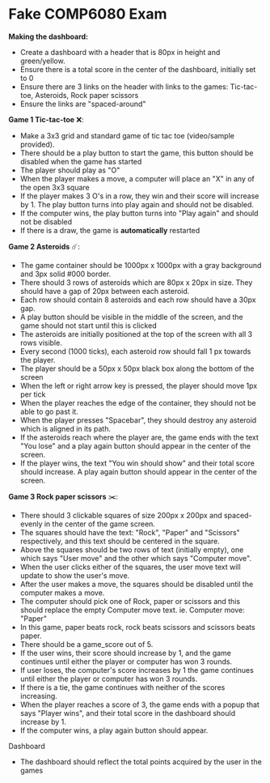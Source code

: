 # Fake COMP6080 Exam

**Making the dashboard:**
- Create a dashboard with a header that is 80px in height and green/yellow.
- Ensure there is a total score in the center of the dashboard, initially set to 0
- Ensure there are 3 links on the header with links to the games: Tic-tac-toe, Asteroids, Rock paper scissors
- Ensure the links are "spaced-around"

**Game 1 Tic-tac-toe** ❌:
- Make a 3x3 grid and standard game of tic tac toe (video/sample provided).
- There should be a play button to start the game, this button should be disabled when the game has started
- The player should play as "O"
- When the player makes a move, a computer will place an "X" in any of the open 3x3 square
- If the player makes 3 O's in a row, they win and their score will increase by 1. The play button turns into play again and should not be disabled.
- If the computer wins, the play button turns into "Play again" and should not be disabled
- If there is a draw, the game is **automatically** restarted

**Game 2 Asteroids** ☄️:
- The game container should be 1000px x 1000px with a gray background and 3px solid #000 border.
- There should 3 rows of asteroids which are 80px x 20px in size. They should have a gap of 20px between each asteroid.
- Each row should contain 8 asteroids and each row should have a 30px gap.
- A play button should be visible in the middle of the screen, and the game should not start until this is clicked
- The asteroids are initially positioned at the top of the screen with all 3 rows visible.
- Every second (1000 ticks), each asteroid row should fall 1 px towards the player.
- The player should be a 50px x 50px black box along the bottom of the screen
- When the left or right arrow key is pressed, the player should move 1px per tick
- When the player reaches the edge of the container, they should not be able to go past it.
- When the player presses "Spacebar", they should destroy any asteroid which is aligned in its path.
- If the asteroids reach where the player are, the game ends with the text "You lose" and a play again button should appear in the center of the screen.
- If the player wins, the text "You win should show" and their total score should increase. A play again button should appear in the center of the screen.

**Game 3 Rock paper scissors** ✂️:
- There should 3 clickable squares of size 200px x 200px and spaced-evenly in the center of the game screen.
- The squares should have the text: "Rock", "Paper" and "Scissors" respectively, and this text should be centered in the square.
- Above the squares should be two rows of text (initially empty), one which says "User move" and the other which says "Computer move".
- When the user clicks either of the squares, the user move text will update to show the user's move.
- After the user makes a move, the squares should be disabled until the computer makes a move.
- The computer should pick one of Rock, paper or scissors and this should replace the empty Computer move text. ie. Computer move: "Paper"
- In this game, paper beats rock, rock beats scissors and scissors beats paper.
- There should be a game_score out of 5.
- If the user wins, their score should increase by 1, and the game continues until either the player or computer has won 3 rounds.
- If user loses, the computer's score increases by 1 the game continues until either the player or computer has won 3 rounds.
- If there is a tie, the game continues with neither of the scores increasing.
- When the player reaches a score of 3, the game ends with a popup that says "Player wins", and their total score in the dashboard should increase by 1.
- If the computer wins, a play again button should appear.

Dashboard
- The dashboard should reflect the total points acquired by the user in the games


